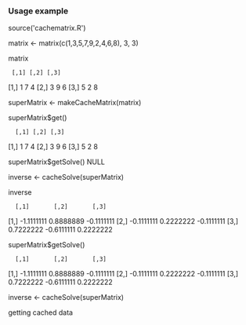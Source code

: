 ### Usage example

source('cachematrix.R')

matrix <- matrix(c(1,3,5,7,9,2,4,6,8), 3, 3)

matrix

     [,1] [,2] [,3]
[1,]    1    7    4
[2,]    3    9    6
[3,]    5    2    8

superMatrix <- makeCacheMatrix(matrix)

superMatrix$get()

      [,1] [,2] [,3]
[1,]    1    7    4
[2,]    3    9    6
[3,]    5    2    8

superMatrix$getSolve()
NULL

inverse <- cacheSolve(superMatrix)

inverse

      [,1]       [,2]       [,3]
[1,] -1.1111111  0.8888889 -0.1111111
[2,] -0.1111111  0.2222222 -0.1111111
[3,]  0.7222222 -0.6111111  0.2222222

superMatrix$getSolve()

      [,1]       [,2]       [,3]
[1,] -1.1111111  0.8888889 -0.1111111
[2,] -0.1111111  0.2222222 -0.1111111
[3,]  0.7222222 -0.6111111  0.2222222

inverse <- cacheSolve(superMatrix)

getting cached data
